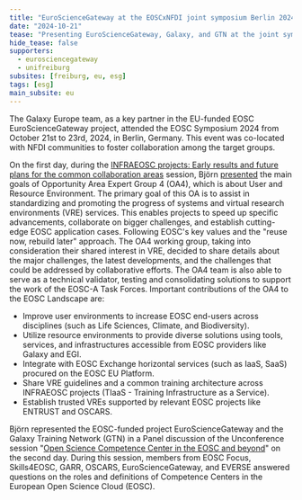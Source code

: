 ```yaml
---
title: "EuroScienceGateway at the EOSCxNFDI joint symposium Berlin 2024"
date: "2024-10-21"
tease: "Presenting EuroScienceGateway, Galaxy, and GTN at the joint symposium of EOSC and NFDI 2024"
hide_tease: false
supporters:
  - eurosciencegateway
  - unifreiburg
subsites: [freiburg, eu, esg]
tags: [esg]
main_subsite: eu
---
```


The Galaxy Europe team, as a key partner in the EU-funded EOSC EuroScienceGateway project, attended the EOSC Symposium 2024 from October 21st to 23rd, 2024, in Berlin, Germany.
This event was co-located with NFDI communities to foster collaboration among the target groups.

On the first day, during the [INFRAEOSC projects: Early results and future plans for the common collaboration areas](https://eosc.eu/eosc-symposium-2024-outcomes-and-resources/) session,
Björn [presented](https://youtu.be/0-Sx1xJ5RN8?feature=shared&t=1807) the main goals of Opportunity Area Expert Group 4 (OA4), which is about User and Resource Environment.
The primary goal of this OA is to assist in standardizing and promoting the progress of systems and virtual research environments (VRE) services. This enables projects to speed up specific advancements,
collaborate on bigger challenges, and establish cutting-edge EOSC application cases.
Following EOSC's key values and the "reuse now, rebuild later" approach. The OA4 working group, taking into consideration their shared interest in VRE, decided to share details about the major challenges,
the latest developments, and the challenges that could be addressed by collaborative efforts.
The OA4 team is also able to serve as a technical validator, testing and consolidating solutions to support the work of the EOSC-A Task Forces.
Important contributions of the OA4 to the EOSC Landscape are:

- Improve user environments to increase EOSC end-users across disciplines (such as Life Sciences, Climate, and Biodiversity).
- Utilize resource environments to provide diverse solutions using tools, services, and infrastructures accessible from EOSC providers like Galaxy and EGI.
- Integrate with EOSC Exchange horizontal services (such as IaaS, SaaS) procured on the EOSC EU Platform.
- Share VRE guidelines and a common training architecture across INFRAEOSC projects (TIaaS - Training Infrastructure as a Service).
- Establish trusted VREs supported by relevant EOSC projects like ENTRUST and OSCARS.

Björn represented the EOSC-funded project EuroScienceGateway and the Galaxy Training Network (GTN) in a Panel discussion of the Unconference session
"[Open Science Competence Center in the EOSC and beyond](https://www.youtube.com/watch?v=kCNQMH_De5g)" on the second day. During this session, members from EOSC Focus, Skills4EOSC, GARR, OSCARS, EuroScienceGateway,
and EVERSE answered questions on the roles and definitions of Competence Centers in the European Open Science Cloud (EOSC).
